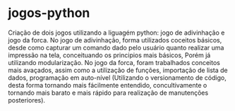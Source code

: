 # jogos-python
Criação de dois jogos utilizando a liguagém python: jogo de adivinhação e jogo da forca. No jogo de adivinhação, forma utilizados coceitos básicos, desde como capturar um comando dado pelo usuário quanto realizar uma impressão na tela, conceituando os principios mais básicos, Porém já utilizando modularização. No jogo da forca, foram trabalhados conceitos mais avaçados, assim como a utilização de funções, importação de lista de dados, programação em auto-nível (Utilizando o versionamento de código, desta forma tornando mais fácilmente entendido, concultivamente o tornando mais barato e mais rápido para realização de manutenções posteriores).
